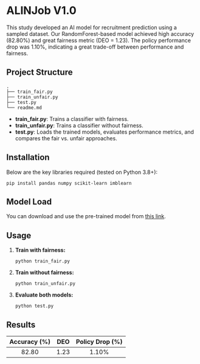 # ALINJob V1.0

This study developed an AI model for recruitment prediction using a sampled dataset. Our RandomForest-based model achieved high accuracy (82.80%) and great fairness metric (DEO = 1.23). The policy performance drop was 1.10%, indicating a great trade-off between performance and fairness.

## Project Structure

```
.
├── train_fair.py
├── train_unfair.py
├── test.py
└── readme.md
```

- **train_fair.py**: Trains a classifier with fairness.
- **train_unfair.py**: Trains a classifier without fairness.
- **test.py**: Loads the trained models, evaluates performance metrics, and compares the fair vs. unfair approaches.

## Installation

Below are the key libraries required (tested on Python 3.8+):

```
pip install pandas numpy scikit-learn imblearn
```

## Model Load

You can download and use the pre-trained model from [this link](https://drive.google.com/drive/folders/1g5vdK21UvIUskZu88JpJNkEE3llAOvhu?usp=sharing).

## Usage

1. **Train with fairness:**
   ```
   python train_fair.py
   ```
2. **Train without fairness:**
   ```
   python train_unfair.py
   ```
3. **Evaluate both models:**
   ```
   python test.py
   ```

## Results

| Accuracy (%) | DEO  | Policy Drop (%) |
| :----------: | :--: | :---------------------: |
|    82.80     | 1.23 |          1.10%          |